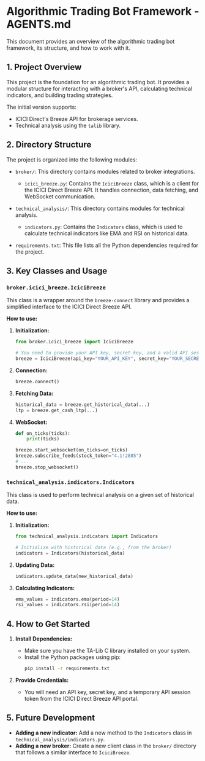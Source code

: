 # Algorithmic Trading Bot Framework - AGENTS.md

This document provides an overview of the algorithmic trading bot framework, its structure, and how to work with it.

## 1. Project Overview

This project is the foundation for an algorithmic trading bot. It provides a modular structure for interacting with a broker's API, calculating technical indicators, and building trading strategies.

The initial version supports:
-   ICICI Direct's Breeze API for brokerage services.
-   Technical analysis using the `talib` library.

## 2. Directory Structure

The project is organized into the following modules:

-   `broker/`: This directory contains modules related to broker integrations.
    -   `icici_breeze.py`: Contains the `IciciBreeze` class, which is a client for the ICICI Direct Breeze API. It handles connection, data fetching, and WebSocket communication.

-   `technical_analysis/`: This directory contains modules for technical analysis.
    -   `indicators.py`: Contains the `Indicators` class, which is used to calculate technical indicators like EMA and RSI on historical data.

-   `requirements.txt`: This file lists all the Python dependencies required for the project.

## 3. Key Classes and Usage

### `broker.icici_breeze.IciciBreeze`

This class is a wrapper around the `breeze-connect` library and provides a simplified interface to the ICICI Direct Breeze API.

**How to use:**
1.  **Initialization:**
    ```python
    from broker.icici_breeze import IciciBreeze

    # You need to provide your API key, secret key, and a valid API session token.
    breeze = IciciBreeze(api_key="YOUR_API_KEY", secret_key="YOUR_SECRET_KEY", api_session="YOUR_API_SESSION")
    ```
2.  **Connection:**
    ```python
    breeze.connect()
    ```
3.  **Fetching Data:**
    ```python
    historical_data = breeze.get_historical_data(...)
    ltp = breeze.get_cash_ltp(...)
    ```
4.  **WebSocket:**
    ```python
    def on_ticks(ticks):
        print(ticks)

    breeze.start_websocket(on_ticks=on_ticks)
    breeze.subscribe_feeds(stock_token="4.1!2885")
    # ...
    breeze.stop_websocket()
    ```

### `technical_analysis.indicators.Indicators`

This class is used to perform technical analysis on a given set of historical data.

**How to use:**
1.  **Initialization:**
    ```python
    from technical_analysis.indicators import Indicators

    # Initialize with historical data (e.g., from the broker)
    indicators = Indicators(historical_data)
    ```
2.  **Updating Data:**
    ```python
    indicators.update_data(new_historical_data)
    ```
3.  **Calculating Indicators:**
    ```python
    ema_values = indicators.ema(period=14)
    rsi_values = indicators.rsi(period=14)
    ```

## 4. How to Get Started

1.  **Install Dependencies:**
    -   Make sure you have the TA-Lib C library installed on your system.
    -   Install the Python packages using pip:
        ```bash
        pip install -r requirements.txt
        ```

2.  **Provide Credentials:**
    -   You will need an API key, secret key, and a temporary API session token from the ICICI Direct Breeze API portal.

## 5. Future Development

-   **Adding a new indicator:** Add a new method to the `Indicators` class in `technical_analysis/indicators.py`.
-   **Adding a new broker:** Create a new client class in the `broker/` directory that follows a similar interface to `IciciBreeze`.
